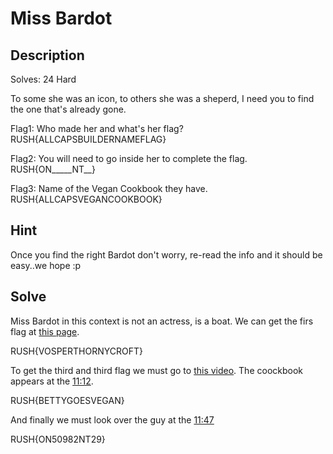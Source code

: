 # Miss Bardot
## Description
Solves: 24  Hard

To some she was an icon, to others she was a sheperd, I need you to find the one that's already gone.

Flag1: Who made her and what's her flag?
RUSH{ALLCAPSBUILDERNAMEFLAG}

Flag2: You will need to go inside her to complete the flag.
RUSH{ON_____NT__}

Flag3: Name of the Vegan Cookbook they have.
RUSH{ALLCAPSVEGANCOOKBOOK}

## Hint
Once you find the right Bardot don't worry, re-read the info and it should be easy..we hope :p

## Solve
Miss Bardot in this context is not an actress, is a boat.
We can get the firs flag at [this page](https://www.fraseryachts.com/en/yacht/brigitte-bardot/).

RUSH{VOSPERTHORNYCROFT}

To get the third and third flag we must go to [this video](https://www.youtube.com/watch?v=2dSzo1DZin4).
The coockbook appears at the [11:12](https://youtu.be/2dSzo1DZin4?t=672).

RUSH{BETTYGOESVEGAN}

And finally we must look over the guy at the [11:47](https://youtu.be/2dSzo1DZin4?t=707)

RUSH{ON50982NT29}
